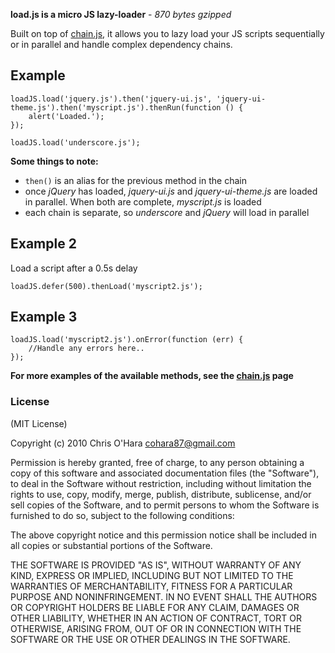 **load.js is a micro JS lazy-loader** - *870 bytes gzipped*

Built on top of [chain.js](https://github.com/chriso/chain.js), it allows you to lazy load your JS scripts sequentially or in parallel and handle complex dependency chains.

## Example

    loadJS.load('jquery.js').then('jquery-ui.js', 'jquery-ui-theme.js').then('myscript.js').thenRun(function () {
        alert('Loaded.');
    });

    loadJS.load('underscore.js');

**Some things to note:**

- `then()` is an alias for the previous method in the chain
- once *jQuery* has loaded, *jquery-ui.js* and *jquery-ui-theme.js* are loaded in parallel. When both are complete, *myscript.js* is loaded
- each chain is separate, so *underscore* and *jQuery* will load in parallel

## Example 2

Load a script after a 0.5s delay

    loadJS.defer(500).thenLoad('myscript2.js');

## Example 3

    loadJS.load('myscript2.js').onError(function (err) {
        //Handle any errors here..
    });

**For more examples of the available methods, see the [chain.js](https://github.com/chriso/chain.js) page**

### License

(MIT License)

Copyright (c) 2010 Chris O'Hara <cohara87@gmail.com>

Permission is hereby granted, free of charge, to any person obtaining
a copy of this software and associated documentation files (the
"Software"), to deal in the Software without restriction, including
without limitation the rights to use, copy, modify, merge, publish,
distribute, sublicense, and/or sell copies of the Software, and to
permit persons to whom the Software is furnished to do so, subject to
the following conditions:

The above copyright notice and this permission notice shall be
included in all copies or substantial portions of the Software.

THE SOFTWARE IS PROVIDED "AS IS", WITHOUT WARRANTY OF ANY KIND,
EXPRESS OR IMPLIED, INCLUDING BUT NOT LIMITED TO THE WARRANTIES OF
MERCHANTABILITY, FITNESS FOR A PARTICULAR PURPOSE AND
NONINFRINGEMENT. IN NO EVENT SHALL THE AUTHORS OR COPYRIGHT HOLDERS BE
LIABLE FOR ANY CLAIM, DAMAGES OR OTHER LIABILITY, WHETHER IN AN ACTION
OF CONTRACT, TORT OR OTHERWISE, ARISING FROM, OUT OF OR IN CONNECTION
WITH THE SOFTWARE OR THE USE OR OTHER DEALINGS IN THE SOFTWARE.
